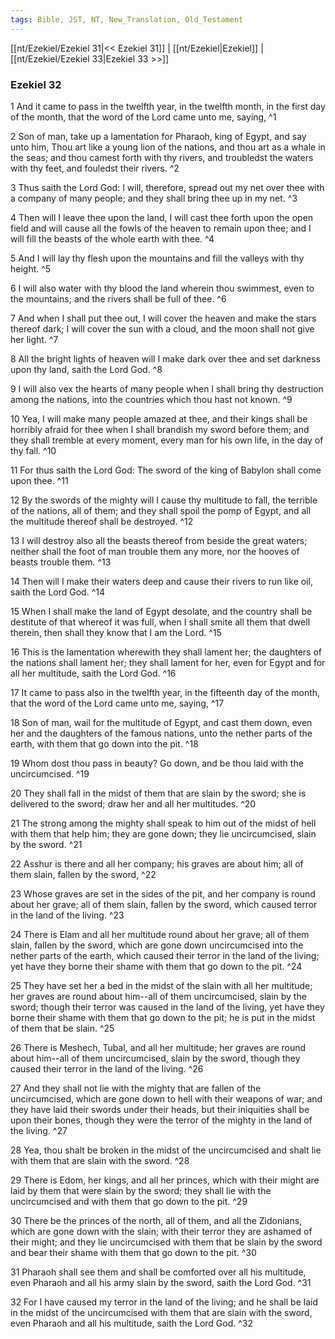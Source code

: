 ```yaml
---
tags: Bible, JST, NT, New_Translation, Old_Testament
---
```


[[nt/Ezekiel/Ezekiel 31|<< Ezekiel 31]] | [[nt/Ezekiel|Ezekiel]] | [[nt/Ezekiel/Ezekiel 33|Ezekiel 33 >>]]

### Ezekiel 32

1 And it came to pass in the twelfth year, in the twelfth month, in the first day of the month, that the word of the Lord came unto me, saying,  ^1

2 Son of man, take up a lamentation for Pharaoh, king of Egypt, and say unto him, Thou art like a young lion of the nations, and thou art as a whale in the seas; and thou camest forth with thy rivers, and troubledst the waters with thy feet, and fouledst their rivers.  ^2

3 Thus saith the Lord God: I will, therefore, spread out my net over thee with a company of many people; and they shall bring thee up in my net.  ^3

4 Then will I leave thee upon the land, I will cast thee forth upon the open field and will cause all the fowls of the heaven to remain upon thee; and I will fill the beasts of the whole earth with thee.  ^4

5 And I will lay thy flesh upon the mountains and fill the valleys with thy height.  ^5

6 I will also water with thy blood the land wherein thou swimmest, even to the mountains; and the rivers shall be full of thee.  ^6

7 And when I shall put thee out, I will cover the heaven and make the stars thereof dark; I will cover the sun with a cloud, and the moon shall not give her light.  ^7

8 All the bright lights of heaven will I make dark over thee and set darkness upon thy land, saith the Lord God.  ^8

9 I will also vex the hearts of many people when I shall bring thy destruction among the nations, into the countries which thou hast not known.  ^9

10 Yea, I will make many people amazed at thee, and their kings shall be horribly afraid for thee when I shall brandish my sword before them; and they shall tremble at every moment, every man for his own life, in the day of thy fall.  ^10

11 For thus saith the Lord God: The sword of the king of Babylon shall come upon thee.  ^11

12 By the swords of the mighty will I cause thy multitude to fall, the terrible of the nations, all of them; and they shall spoil the pomp of Egypt, and all the multitude thereof shall be destroyed.  ^12

13 I will destroy also all the beasts thereof from beside the great waters; neither shall the foot of man trouble them any more, nor the hooves of beasts trouble them.  ^13

14 Then will I make their waters deep and cause their rivers to run like oil, saith the Lord God.  ^14

15 When I shall make the land of Egypt desolate, and the country shall be destitute of that whereof it was full, when I shall smite all them that dwell therein, then shall they know that I am the Lord.  ^15

16 This is the lamentation wherewith they shall lament her; the daughters of the nations shall lament her; they shall lament for her, even for Egypt and for all her multitude, saith the Lord God.  ^16

17 It came to pass also in the twelfth year, in the fifteenth day of the month, that the word of the Lord came unto me, saying,  ^17

18 Son of man, wail for the multitude of Egypt, and cast them down, even her and the daughters of the famous nations, unto the nether parts of the earth, with them that go down into the pit.  ^18

19 Whom dost thou pass in beauty? Go down, and be thou laid with the uncircumcised.  ^19

20 They shall fall in the midst of them that are slain by the sword; she is delivered to the sword; draw her and all her multitudes.  ^20

21 The strong among the mighty shall speak to him out of the midst of hell with them that help him; they are gone down; they lie uncircumcised, slain by the sword.  ^21

22 Asshur is there and all her company; his graves are about him; all of them slain, fallen by the sword,  ^22

23 Whose graves are set in the sides of the pit, and her company is round about her grave; all of them slain, fallen by the sword, which caused terror in the land of the living.  ^23

24 There is Elam and all her multitude round about her grave; all of them slain, fallen by the sword, which are gone down uncircumcised into the nether parts of the earth, which caused their terror in the land of the living; yet have they borne their shame with them that go down to the pit.  ^24

25 They have set her a bed in the midst of the slain with all her multitude; her graves are round about him\--all of them uncircumcised, slain by the sword; though their terror was caused in the land of the living, yet have they borne their shame with them that go down to the pit; he is put in the midst of them that be slain.  ^25

26 There is Meshech, Tubal, and all her multitude; her graves are round about him\--all of them uncircumcised, slain by the sword, though they caused their terror in the land of the living.  ^26

27 And they shall not lie with the mighty that are fallen of the uncircumcised, which are gone down to hell with their weapons of war; and they have laid their swords under their heads, but their iniquities shall be upon their bones, though they were the terror of the mighty in the land of the living.  ^27

28 Yea, thou shalt be broken in the midst of the uncircumcised and shalt lie with them that are slain with the sword.  ^28

29 There is Edom, her kings, and all her princes, which with their might are laid by them that were slain by the sword; they shall lie with the uncircumcised and with them that go down to the pit.  ^29

30 There be the princes of the north, all of them, and all the Zidonians, which are gone down with the slain; with their terror they are ashamed of their might; and they lie uncircumcised with them that be slain by the sword and bear their shame with them that go down to the pit.  ^30

31 Pharaoh shall see them and shall be comforted over all his multitude, even Pharaoh and all his army slain by the sword, saith the Lord God.  ^31

32 For I have caused my terror in the land of the living; and he shall be laid in the midst of the uncircumcised with them that are slain with the sword, even Pharaoh and all his multitude, saith the Lord God.  ^32

 
